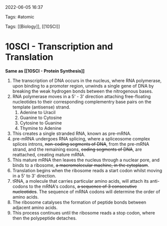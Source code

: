 2022-06-05 16:37

Tags: #atomic 

Tags: [[Biology]], [[10SCI]]

# 10SCI - Transcription and Translation
**Same as [[10SCI - Protein Synthesis]]**
 1. The transcription of DNA occurs in the nucleus, where RNA polymerase, upon binding to a promoter region, unwinds a single gene of DNA by breaking the weak hydrogen bonds between the nitrogenous bases.
2. RNA polymerase moves in a 5' - 3' direction attaching free-floating nucleotides to their corresponding complementry base pairs on the template (antisense) strand.
	1. Adenine to Uracil
	2. Guanine to Cytosine
	3. Cytosine to Guanine
	4. Thymine to Adenine
3. This creates a single stranded RNA, known as pre-mRNA.
4. pre-mRNA undergoes RNA splicing, where a spliceosome complex splices introns, ~~non-coding segments of DNA~~, from the pre-mRNA strand, and the remaining exons, ~~coding segments of DNA~~, are reattached, creating mature mRNA.
5. This mature mRNA then leaves the nucleus through a nuclear pore, and binds to a ribosome, ~~a macromolecular machine, in the cytoplasm~~.
6. Translation begins when the ribosome reads a start codon whilst moving in a 5' to 3' direction.
7. tRNA, a molecule that carries particular amino acids, will attach its anti-codons to the mRNA's codons, ~~a sequence of 3 consecutive nucleotides~~. The sequence of mRNA codons will determine the order of amino acids.
8. The ribosome catalyses the formation of peptide bonds between adjacent amino acids.
9. This process continues until the ribosome reads a stop codon, where then the polypeptide detaches.